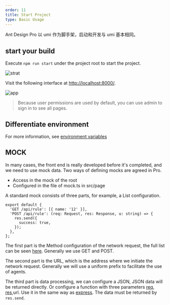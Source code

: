 ```yaml
---
order: 11
title: Start Project
type: Basic Usage
---
```


Ant Design Pro 以 umi 作为脚手架，启动和开发与 umi 基本相同。

## start your build

Execute `npm run start` under the project root to start the project.

![strat](https://gw.alipayobjects.com/zos/antfincdn/%26df0HXZbRD/4B634700-7C4F-44BA-A45C-E250601C8971.png)

Visit the following interface at [http://localhost:8000/](http://localhost:8000/).

![app](https://gw.alipayobjects.com/zos/antfincdn/9bvHFQRjep/0B7EE9A4-2CD7-4626-9B8E-DEEA85EE2126.png)

> Because user permissions are used by default, you can use admin to sign in to see all pages.

## Differentiate environment

For more information, see [environment variables](/docs/environment-manage)

## MOCK

In many cases, the front end is really developed before it's completed, and we need to use mock data. Two ways of defining mocks are agreed in Pro.

- Access in the mock of the root
- Configured in the file of mock.ts in src/page

A standard mock consists of three parts, for example, a List configuration.

```tsx
export default {
  'GET /api/rule': [{ name: '12' }],
  'POST /api/rule': (req: Request, res: Response, u: string) => {
    res.send({
      success: true,
    });
  },
};
```

The first part is the Method configuration of the network request, the full list can be seen [here](https://developer.mozilla.org/zh-CN/docs/web/HTTP/Methods). Generally we use GET and POST.

The second part is the URL, which is the address where we initiate the network request. Generally we will use a uniform prefix to facilitate the use of agents.

The third part is data processing, we can configure a JSON, JSON data will be returned directly. Or configure a function with three parameters [req](https://expressjs.com/en/4x/api.html#req), [res](https://expressjs.com/en/4x/api.html#res),url. Use it in the same way as [express](https://expressjs.com/). The data must be returned by `res.send`.
